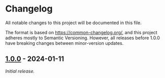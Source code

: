 # Changelog

All notable changes to this project will be documented in this file.

The format is based on <https://common-changelog.org/>, and this project adheres mostly to Semantic Versioning. However, all releases before 1.0.0 have breaking changes between minor-version updates.

## [1.0.0] - 2024-01-11

_Initial release._

[1.0.0]: https://github.com/ShiJbey/Unity-TDRS/releases/tag/v1.0.0
